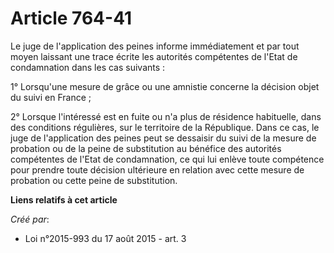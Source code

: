 # Article 764-41

Le juge de l'application des peines informe immédiatement et par tout moyen laissant une trace écrite les autorités
compétentes de l'Etat de condamnation dans les cas suivants : 

1° Lorsqu'une mesure de grâce ou une amnistie concerne la décision objet du suivi en France ; 

2° Lorsque l'intéressé est en fuite ou n'a plus de résidence habituelle, dans des conditions régulières, sur le territoire de
la République. Dans ce cas, le juge de l'application des peines peut se dessaisir du suivi de la mesure de probation ou de la
peine de substitution au bénéfice des autorités compétentes de l'Etat de condamnation, ce qui lui enlève toute compétence
pour prendre toute décision ultérieure en relation avec cette mesure de probation ou cette peine de substitution.

**Liens relatifs à cet article**

_Créé par_:

  - Loi n°2015-993 du 17 août 2015 - art. 3
